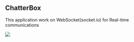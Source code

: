 ## ChatterBox

This application work on WebSocket(socket.io) for Real-time communications

<image src="./Screenshot 1.png"/>
